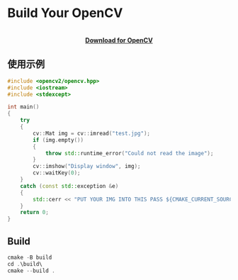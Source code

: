 # Build Your OpenCV
<br>
<div align="center">
    <a href="
    https://github.com/opencv/opencv/releases/download/4.10.0/opencv-4.10.0-windows.exe" target="_blank">
    <b>Download for OpenCV</b>
    </a>
</div>

## 使用示例

```cpp
#include <opencv2/opencv.hpp>
#include <iostream>
#include <stdexcept>

int main()
{
    try
    {
        cv::Mat img = cv::imread("test.jpg");
        if (img.empty())
        {
            throw std::runtime_error("Could not read the image");
        }
        cv::imshow("Display window", img);
        cv::waitKey(0);
    }
    catch (const std::exception &e)
    {
        std::cerr << "PUT YOUR IMG INTO THIS PASS ${CMAKE_CURRENT_SOURCE_DIR}/opencv/build/Debug\nOpenCV " << e.what() << std::endl;
    }
    return 0;
}
```

## Build

```cpp
cmake -B build
cd .\build\
cmake --build .
```
